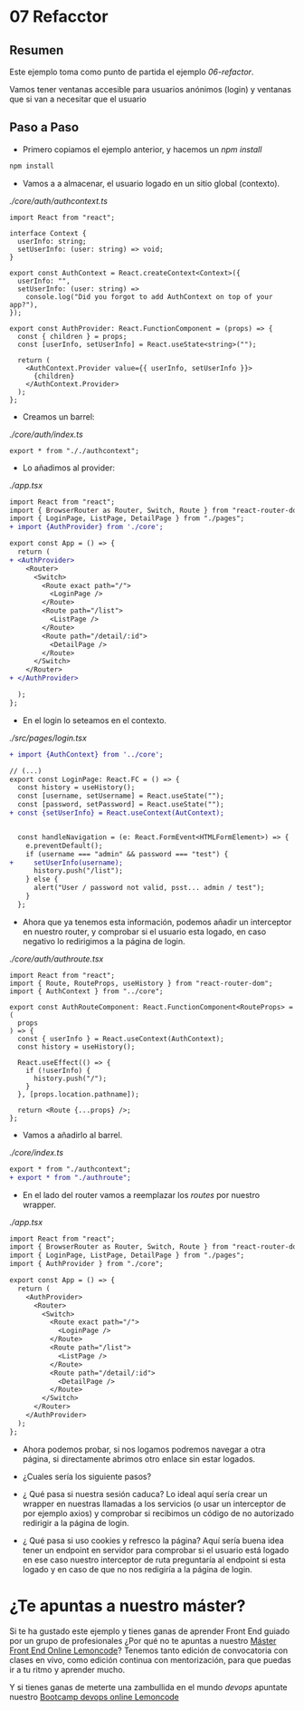 # 07 Refacctor

## Resumen

Este ejemplo toma como punto de partida el ejemplo _06-refactor_.

Vamos tener ventanas accesible para usuarios anónimos (login) y ventanas
que si van a necesitar que el usuario

## Paso a Paso

- Primero copiamos el ejemplo anterior, y hacemos un _npm install_

```bash
npm install
```

- Vamos a a almacenar, el usuario logado en un sitio global (contexto).

_./core/auth/authcontext.ts_

```tsx
import React from "react";

interface Context {
  userInfo: string;
  setUserInfo: (user: string) => void;
}

export const AuthContext = React.createContext<Context>({
  userInfo: "",
  setUserInfo: (user: string) =>
    console.log("Did you forgot to add AuthContext on top of your app?"),
});

export const AuthProvider: React.FunctionComponent = (props) => {
  const { children } = props;
  const [userInfo, setUserInfo] = React.useState<string>("");

  return (
    <AuthContext.Provider value={{ userInfo, setUserInfo }}>
      {children}
    </AuthContext.Provider>
  );
};
```

- Creamos un barrel:

_./core/auth/index.ts_

```tsx
export * from "././authcontext";
```

- Lo añadimos al provider:

_./app.tsx_

```diff
import React from "react";
import { BrowserRouter as Router, Switch, Route } from "react-router-dom";
import { LoginPage, ListPage, DetailPage } from "./pages";
+ import {AuthProvider} from './core';

export const App = () => {
  return (
+ <AuthProvider>
    <Router>
      <Switch>
        <Route exact path="/">
          <LoginPage />
        </Route>
        <Route path="/list">
          <ListPage />
        </Route>
        <Route path="/detail/:id">
          <DetailPage />
        </Route>
      </Switch>
    </Router>
+ </AuthProvider>

  );
};
```

- En el login lo seteamos en el contexto.

_./src/pages/login.tsx_

```diff
+ import {AuthContext} from '../core';

// (...)
export const LoginPage: React.FC = () => {
  const history = useHistory();
  const [username, setUsername] = React.useState("");
  const [password, setPassword] = React.useState("");
+ const {setUserInfo} = React.useContext(AutContext);


  const handleNavigation = (e: React.FormEvent<HTMLFormElement>) => {
    e.preventDefault();
    if (username === "admin" && password === "test") {
+     setUserInfo(username);
      history.push("/list");
    } else {
      alert("User / password not valid, psst... admin / test");
    }
  };
```

- Ahora que ya tenemos esta información, podemos añadir un interceptor en nuestro router, y comprobar
  si el usuario esta logado, en caso negativo lo redirigimos a la página de login.

_./core/auth/authroute.tsx_

```tsx
import React from "react";
import { Route, RouteProps, useHistory } from "react-router-dom";
import { AuthContext } from "../core";

export const AuthRouteComponent: React.FunctionComponent<RouteProps> = (
  props
) => {
  const { userInfo } = React.useContext(AuthContext);
  const history = useHistory();

  React.useEffect(() => {
    if (!userInfo) {
      history.push("/");
    }
  }, [props.location.pathname]);

  return <Route {...props} />;
};
```

- Vamos a añadirlo al barrel.

_./core/index.ts_

```diff
export * from "./authcontext";
+ export * from "./authroute";
```


- En el lado del router vamos a reemplazar los _routes_ por nuestro wrapper.

_./app.tsx_

```diff
import React from "react";
import { BrowserRouter as Router, Switch, Route } from "react-router-dom";
import { LoginPage, ListPage, DetailPage } from "./pages";
import { AuthProvider } from "./core";

export const App = () => {
  return (
    <AuthProvider>
      <Router>
        <Switch>
          <Route exact path="/">
            <LoginPage />
          </Route>
          <Route path="/list">
            <ListPage />
          </Route>
          <Route path="/detail/:id">
            <DetailPage />
          </Route>
        </Switch>
      </Router>
    </AuthProvider>
  );
};
```

- Ahora podemos probar, si nos logamos podremos navegar a otra página, si directamente abrimos otro enlace
  sin estar logados.

- ¿Cuales sería los siguiente pasos?

- ¿ Qué pasa si nuestra sesión caduca? Lo ideal aquí sería crear un wrapper en nuestras llamadas a los servicios
  (o usar un interceptor de por ejemplo axios) y comprobar si recibimos un código de no autorizado redirigir a la
  página de login.

- ¿ Qué pasa si uso cookies y refresco la página? Aquí sería buena idea tener un endpoint en servidor
  para comprobar si el usuario está logado en ese caso nuestro interceptor de ruta preguntaría al endpoint si
  esta logado y en caso de que no nos redigiría a la página de login.

# ¿Te apuntas a nuestro máster?

Si te ha gustado este ejemplo y tienes ganas de aprender Front End
guiado por un grupo de profesionales ¿Por qué no te apuntas a
nuestro [Máster Front End Online Lemoncode](https://lemoncode.net/master-frontend#inicio-banner)? Tenemos tanto edición de convocatoria
con clases en vivo, como edición continua con mentorización, para
que puedas ir a tu ritmo y aprender mucho.

Y si tienes ganas de meterte una zambullida en el mundo _devops_
apuntate nuestro [Bootcamp devops online Lemoncode](https://lemoncode.net/bootcamp-devops#bootcamp-devops/inicio)
